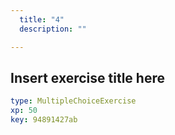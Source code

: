```yaml
---
  title: "4"
  description: ""

---
```

## Insert exercise title here

```yaml
type: MultipleChoiceExercise 
xp: 50 
key: 94891427ab   
```













